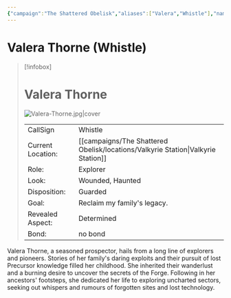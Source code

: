 ```yaml
---
{"campaign":"The Shattered Obelisk","aliases":["Valera","Whistle"],"name":"Valera Thorne","type":"npc","role":"Explorer","callsign":"Whistle","disposition":"Guarded","firstLook":"Wounded, Haunted","goal":"Reclaim my family's legacy.","revealedAspect":"Determined","difficulty":null,"inprogress":true,"bond":false,"location":{"sector":"The Ebon Maw","planet":null,"settlement":"Valkyrie Station"},"obsidianUIMode":"preview","dg-publish":true,"dg-path":"campaigns/The Shattered Obelisk/people/Valera Thorne.md","cssclasses":["starforged","npc"],"permalink":"/campaigns/the-shattered-obelisk/people/valera-thorne/","contentClasses":"starforged npc","dgPassFrontmatter":true,"noteIcon":""}
---
```


# Valera Thorne (Whistle)

> [!infobox]
> # Valera Thorne
> ![Valera-Thorne.jpg|cover](/img/user/campaigns/The%20Shattered%20Obelisk/images/Valera-Thorne.jpg)
> 
> |  |  |
> | ---- | ---- |
> | CallSign | Whistle |
> | Current Location: | [[campaigns/The Shattered Obelisk/locations/Valkyrie Station\|Valkyrie Station]]|
> | Role: | Explorer |
> | Look: | Wounded, Haunted|
> | Disposition: | Guarded |
> | Goal: | Reclaim my family's legacy. |
> | Revealed Aspect: | Determined |
> | Bond: | no bond|
> 



 Valera Thorne, a seasoned prospector, hails from a long line of explorers and pioneers. Stories of her family's daring exploits and their pursuit of lost Precursor knowledge filled her childhood. She inherited their wanderlust and a burning desire to uncover the secrets of the Forge. Following in her ancestors' footsteps, she dedicated her life to exploring uncharted sectors, seeking out whispers and rumours of forgotten sites and lost technology.





[^vt-pic]: https://deepai.org/machine-learning-model/3d-character-generator

